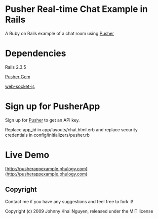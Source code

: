 # Pusher Real-time Chat Example in Rails
  
A Ruby on Rails example of a chat room using [Pusher](http://pusherapp.com)

# Dependencies

Rails 2.3.5

[Pusher Gem](http://rubygems.org/gems/pusher)

[web-socket-js](http://github.com/gimite/web-socket-js)


# Sign up for PusherApp

Sign up for [Pusher](http://app.pusherapp.com/signup) to get an API key.

Replace app_id in app/layouts/chat.html.erb and replace security credentials in config/initializers/pusher.rb

# Live Demo

[http://pusherappexample.phulogy.com](http://pusherappexample.phulogy.com)

## Copyright

Contact me if you have any suggestions and feel free to fork it!

Copyright (c) 2009 Johnny Khai Nguyen, released under the MIT license

